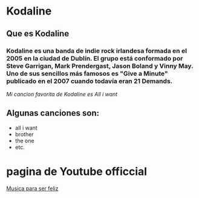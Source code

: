 # Kodaline
## Que es Kodaline
### Kodaline es una banda de indie rock irlandesa formada en el 2005 en la ciudad de Dublín. El grupo está conformado por Steve Garrigan, Mark Prendergast, Jason Boland y Vinny May. Uno de sus sencillos más famosos es "Give a Minute" publicado en el 2007 cuando todavía eran 21 Demands.

*Mi cancion favorita de Kodaline es All i want*

## Algunas canciones son:
- all i want
- brother
- the one 
- etc.

# pagina de Youtube officcial

<a href="https://www.youtube.com/watch?v=VMtarj8Ua0s" >Musica para ser feliz</a>